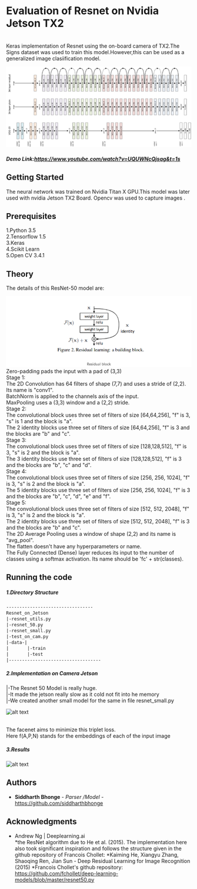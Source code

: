 # Evaluation of Resnet on Nvidia Jetson TX2

<br />Keras implementation of Resnet using the on-board camera of TX2.The Signs dataset was used to train this model.However,this can be used as a generalized image clasiification model.

![alt text](https://github.com/siddharthbhonge/Resnet_on_Jetson_TX2/blob/master/resnet.png)

##### Demo Link:https://www.youtube.com/watch?v=UQUWNcQjsqg&t=1s

## Getting Started

The neural network was trained on Nvidia Titan X  GPU.This model was later used with nvidia Jetson TX2 Board.
Opencv was used to capture images .

## Prerequisites

1.Python 3.5 <br />
2.Tensorflow 1.5<br />
3.Keras <br />
4.Scikit Learn<br />
5.Open CV 3.4.1<br />


## Theory

The details of this ResNet-50 model are:

![alt text](https://github.com/siddharthbhonge/Resnet_on_Jetson_TX2/blob/master/residula_block.png)
    Zero-padding pads the input with a pad of (3,3)<br/>
    Stage 1:<br/>
        The 2D Convolution has 64 filters of shape (7,7) and uses a stride of (2,2). Its name is "conv1".<br/>
        BatchNorm is applied to the channels axis of the input.<br/>
        MaxPooling uses a (3,3) window and a (2,2) stride.<br/>
    Stage 2:<br/>
        The convolutional block uses three set of filters of size [64,64,256], "f" is 3, "s" is 1 and the block is "a".<br/>
        The 2 identity blocks use three set of filters of size [64,64,256], "f" is 3 and the blocks are "b" and "c".<br/>
    Stage 3:<br/>
        The convolutional block uses three set of filters of size [128,128,512], "f" is 3, "s" is 2 and the block is "a".<br/>
        The 3 identity blocks use three set of filters of size [128,128,512], "f" is 3 and the blocks are "b", "c" and "d".<br/>
    Stage 4:<br/>
        The convolutional block uses three set of filters of size [256, 256, 1024], "f" is 3, "s" is 2 and the block is "a".<br/>
        The 5 identity blocks use three set of filters of size [256, 256, 1024], "f" is 3 and the blocks are "b", "c", "d", "e" and "f".<br/>
    Stage 5:<br/>
        The convolutional block uses three set of filters of size [512, 512, 2048], "f" is 3, "s" is 2 and the block is "a".<br/>
        The 2 identity blocks use three set of filters of size [512, 512, 2048], "f" is 3 and the blocks are "b" and "c".<br/>
    The 2D Average Pooling uses a window of shape (2,2) and its name is "avg_pool".<br/>
    The flatten doesn't have any hyperparameters or name.<br/>
    The Fully Connected (Dense) layer reduces its input to the number of classes using a softmax activation. Its name should be 'fc' + str(classes).<br/>





## Running the code

##### 1.Directory Structure
```
---------------------------------
Resnet_on_Jetson
|-resnet_utils.py
|-resnet_50.py
|-resnet_small.py
|-test_on_cam.py
|-data-|
|       |-train
|       |-test
|-----------------------------------

```


##### 2.Implementation on Camera Jetson

|-The Resnet 50 Model is really huge.<br />
|-It made the jetson really slow as it cold not fit into he memory<br/>
|-We created another small model for the same in file resnet_small.py<br />

![alt text](https://github.com/siddharthbhonge/Face_Recognition_with_jetson_TX2/blob/master/memory.png)

<br />The facenet aims to minimize this triplet loss.<br />
Here f(A,P,N) stands for the embeddings of each of the input image<br />


##### 3.Results 
![alt text](https://github.com/siddharthbhonge/Face_Recognition_with_jetson_TX2/blob/master/result.png)


## Authors

* **Siddharth Bhonge** - *Parser /Model* - https://github.com/siddharthbhonge


## Acknowledgments

* Andrew Ng  | Deeplearning.ai<br />
*the ResNet algorithm due to He et al. (2015). The implementation here also took significant inspiration and follows the structure given in the github repository of Francois Chollet:
*Kaiming He, Xiangyu Zhang, Shaoqing Ren, Jian Sun - Deep Residual Learning for Image Recognition (2015)
*Francois Chollet's github repository: https://github.com/fchollet/deep-learning-models/blob/master/resnet50.py

